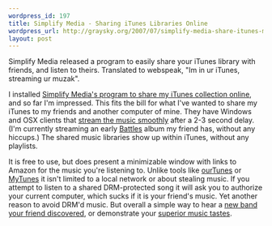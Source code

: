 ```yaml
--- 
wordpress_id: 197
title: Simplify Media - Sharing iTunes Libraries Online
wordpress_url: http://graysky.org/2007/07/simplify-media-share-itunes-music/
layout: post
---
```

Simplify Media released a program to easily share your iTunes library with friends, and listen to theirs. Translated to webspeak, "Im in ur iTunes, streaming ur muzak".

I installed <a href="http://www.simplifymedia.com/">Simplify Media's program to share my iTunes collection online</a>, and so far I'm impressed. This fits the bill for what I've wanted to share my iTunes to my friends and another computer of mine. They have Windows and OSX clients that <a href="http://www.simplifymedia.com/learn.html">stream the music smoothly</a> after a 2-3 second delay. (I'm currently streaming an early <a href="http://allmusic.com/cg/amg.dll?p=amg&sql=11:hcfpxqualdfe">Battles</a> album my friend has, without any hiccups.) The shared music libraries show up within iTunes, without any playlists.

It is free to use, but does present a minimizable window with links to Amazon for the music you're listening to. Unlike tools like <a href="http://ourtunes.sourceforge.net/">ourTunes</a> or <a href="http://www.softpedia.com/get/Internet/File-Sharing/MyTunes.shtml">MyTunes</a> it isn't limited to a local network or about stealing music. If you attempt to listen to a shared DRM-protected song it will ask you to authorize your current computer, which sucks if it is your friend's music. Yet another reason to avoid DRM'd music. But overall a simple way to hear a <a href="http://www.threadless.com/product/917/I_Listen_To_Bands">new band your friend discovered</a>, or demonstrate your <a href="http://www.dieselsweeties.com/shirts/elitism/">superior music tastes</a>.

